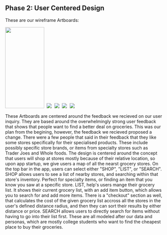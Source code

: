 ## Phase 2: User Centered Design

These are our wireframe Artboards:

<kbd>
  <img src="https://github.com/UsabilityEngineering/GroceryPals/blob/master/phase2/Deals%20List.png" height="261" width="125">
</kbd>
<kbd>
  <img src="https://github.com/UsabilityEngineering/GroceryPals/blob/master/phase2/MAP%20PAGE.png">
</kbd>
<kbd>
  <img src="https://github.com/UsabilityEngineering/GroceryPals/blob/master/phase2/SHOPPER.png">
</kbd>
<kbd>
  <img src="https://github.com/UsabilityEngineering/GroceryPals/blob/master/phase2/SHOPPING%20LIST.png">
</kbd>
<kbd>
  <img src="https://github.com/UsabilityEngineering/GroceryPals/blob/master/phase2/SPECIFIC%20STORE.png">
</kbd>


These Artboards are centered around the feedback we recieved on our user inquiry. They are based around the overwhelmingly strong user feedback that shows that people want to find a better deal on groceries. This was our plan from the begining, however, the feedback we recieved proposed a change. There were a few people that said in their feedback that they like some stores specifically for their specialised products. These include possibly specific store brands, or items from specialty stores such as Trader Joes and Whole foods. The design is centered around the concept that users will shop at stores mostly because of their relative location, so upon app startup, we give users a map of all the nearst grocery stores. On the top bar in the app, users can select either "SHOP", "LIST", or "SEARCH". SHOP allows users to see a list of nearby stores, and searching within that store's inventory. Perfect for specialty items, or finding an item that you know you saw at a specific store. LIST, help's users mange their grocery list. It shows their current grocery list, with an add item button, which allows you to search for and add more items. There is a "checkout" section as well, that calculates the cost of the given grocery list accross all the stores in the user's defined distance radius, and then they can sort their results by either distance or price. SEARCH allows users to directly search for items without having to go into their list first. These are all modeled after our data and personas, which are mostly college students who want to find the cheapest place to buy their groceries.
